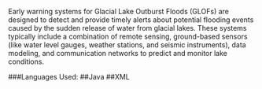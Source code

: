 Early warning systems for Glacial Lake Outburst Floods (GLOFs) are designed to detect and provide timely alerts about potential flooding events caused by the sudden release of water from glacial lakes. These systems typically include a combination of remote sensing, ground-based sensors (like water level gauges, weather stations, and seismic instruments), data modeling, and communication networks to predict and monitor lake conditions.

###Languages Used:
##Java
##XML
